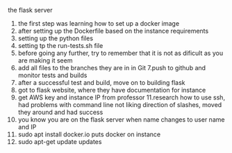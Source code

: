 the flask server 

1. the first step was learning how to set up a docker image
2. after setting up the Dockerfile based on the instance requirements
3. setting up the python files
4. setting tp the run-tests.sh file
5. before going any further, try to remember that it is not as dificult as you are making it seem
6. add all files to the branches they are in in Git
7.push to github and monitor tests and builds
8. after a successful test and build, move on to building flask
9. got to flask website, where they have documentation for instance 
10. get AWS key and instance IP from professor
11.research how to use ssh, had problems with command line not liking direction of slashes, moved they around and had success
12. you know you are on the flask server when name changes to user name and IP
13. sudo apt install docker.io puts docker on instance
14. sudo apt-get update updates 